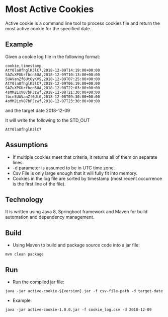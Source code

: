 # Most Active Cookies
Active cookie is a command line tool to process cookies file and return the most active cookie for the specified date.

## Example
Given a cookie log file in the following format:

~~~
cookie,timestamp
AtY0laUfhglK3lC7,2018-12-09T14:19:00+00:00
SAZuXPGUrfbcn5UA,2018-12-09T10:13:00+00:00
5UAVanZf6UtGyKVS,2018-12-09T07:25:00+00:00
AtY0laUfhglK3lC7,2018-12-09T06:19:00+00:00
SAZuXPGUrfbcn5UA,2018-12-08T22:03:00+00:00
4sMM2LxV07bPJzwf,2018-12-08T21:30:00+00:00
fbcn5UAVanZf6UtG,2018-12-08T09:30:00+00:00
4sMM2LxV07bPJzwf,2018-12-07T23:30:00+00:00
~~~

and the target date 2018-12-09

It will write the following to the STD_OUT

~~~
AtY0laUfhglK3lC7
~~~

## Assumptions
- If multiple cookies meet that criteria, it returns all of them on separate lines.
- -d parameter is assumed to be in UTC time zone.
- Csv File is only large enough that it will fully fit into memory.
- Cookies in the log file are sorted by timestamp (most recent occurrence is the first line of the file).

## Technology
It is written using Java 8, Springboot framework and Maven for build automation and dependency management.


## Build

- Using Maven to build and package source code into a jar file: 

~~~
mvn clean package
~~~


## Run

- Run the compiled jar file:

~~~
java -jar active-cookie-${version}.jar -f csv-file-path -d target-date
~~~

- Example:

~~~
java -jar active-cookie-1.0.0.jar -f cookie_log.csv -d 2018-12-09
~~~
